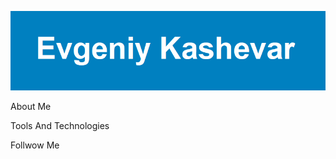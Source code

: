 [![](https://github.com/Qipy87/Qipy87/blob/main/assets/Evgeniy%20Kashevar.png)](www.linkedin.com/in/evgeniy-k-2b85bb337)

About Me

Tools And Technologies

Follwow Me
